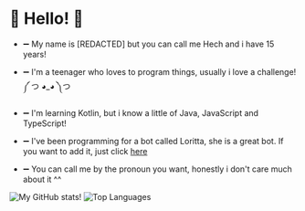 # 👋 Hello! 👋

- ➖ My name is [REDACTED] but you can call me Hech and i have 15 years!

- ➖ I'm a teenager who loves to program things, usually i love a challenge! ༼ つ ◕_◕ ༽つ

- ➖ I'm learning Kotlin, but i know a little of Java, JavaScript and TypeScript!

- ➖ I've been programming for a bot called Loritta, she is a great bot. If you want to add it, just click [here](https://loritta.website/)

- ➖ You can call me by the pronoun you want, honestly i don't care much about it ^^

![My GitHub stats!](https://github-readme-stats.vercel.app/api?username=hechfx&show_icons=true&theme=dracula)
![Top Languages](https://github-readme-stats.vercel.app/api/top-langs/?username=hechfx&layout=compact&theme=dracula)
